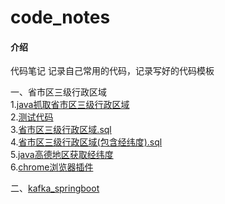 # code_notes

#### 介绍

代码笔记
记录自己常用的代码，记录写好的代码模板

一、省市区三级行政区域  
1.[java抓取省市区三级行政区域](https://github.com/761605368/code_notes/blob/master/src/main/java/com/baidu/code_notes/utils/JavaJsoupUtil.java)  
2.[测试代码](https://github.com/761605368/code_notes/blob/master/src/test/java/com/baidu/code_notes/CodeNotesApplicationTests.java)  
3.[省市区三级行政区域.sql](https://github.com/761605368/code_notes/blob/master/src/main/resources/static/省市区三级行政区域.sql)  
4.[省市区三级行政区域(包含经纬度).sql](https://github.com/761605368/code_notes/blob/master/src/main/resources/static/省市区三级行政区域(包含经纬度).sql)  
5.[java高德地区获取经纬度](https://github.com/761605368/code_notes/blob/master/src/main/java/com/baidu/code_notes/utils/MapUtil.java)    
6.[chrome浏览器插件](https://github.com/761605368/code_notes/blob/master/src/main/resources/chrome_plug)  

二、[kafka_springboot](https://github.com/761605368/code_notes/blob/master/src/main/resources/readme/kafka_readme.md)